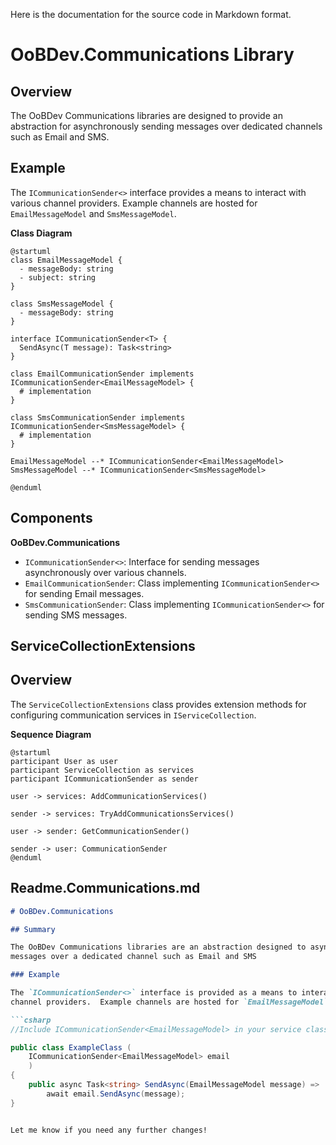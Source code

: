 Here is the documentation for the source code in Markdown format.

**OoBDev.Communications Library**
============================

**Overview**
----------

The OoBDev Communications libraries are designed to provide an abstraction for asynchronously sending messages over dedicated channels such as Email and SMS.

**Example**
--------

The `ICommunicationSender<>` interface provides a means to interact with various channel providers. Example channels are hosted for `EmailMessageModel` and `SmsMessageModel`.

**Class Diagram**
`````plantuml
@startuml
class EmailMessageModel {
  - messageBody: string
  - subject: string
}

class SmsMessageModel {
  - messageBody: string
}

interface ICommunicationSender<T> {
  SendAsync(T message): Task<string>
}

class EmailCommunicationSender implements ICommunicationSender<EmailMessageModel> {
  # implementation
}

class SmsCommunicationSender implements ICommunicationSender<SmsMessageModel> {
  # implementation
}

EmailMessageModel --* ICommunicationSender<EmailMessageModel>
SmsMessageModel --* ICommunicationSender<SmsMessageModel>

@enduml
`````

**Components**
------------

**OoBDev.Communications**

* `ICommunicationSender<>`: Interface for sending messages asynchronously over various channels.
* `EmailCommunicationSender`: Class implementing `ICommunicationSender<>` for sending Email messages.
* `SmsCommunicationSender`: Class implementing `ICommunicationSender<>` for sending SMS messages.

**ServiceCollectionExtensions**
---------------------------

**Overview**
----------

The `ServiceCollectionExtensions` class provides extension methods for configuring communication services in `IServiceCollection`.

**Sequence Diagram**
`````plantuml
@startuml
participant User as user
participant ServiceCollection as services
participant ICommunicationSender as sender

user -> services: AddCommunicationServices()

sender -> services: TryAddCommunicationsServices()

user -> sender: GetCommunicationSender()

sender -> user: CommunicationSender
@enduml
`````

**Readme.Communications.md**
---------------------------

```markdown
# OoBDev.Communications

## Summary

The OoBDev Communications libraries are an abstraction designed to asynchronously send 
messages over a dedicated channel such as Email and SMS

### Example

The `ICommunicationSender<>` interface is provided as a means to interact with various 
channel providers.  Example channels are hosted for `EmailMessageModel` and `SmsMessageModel`

```csharp
//Include ICommunicationSender<EmailMessageModel> in your service class

public class ExampleClass (
    ICommunicationSender<EmailMessageModel> email
    )
{
    public async Task<string> SendAsync(EmailMessageModel message) =>
        await email.SendAsync(message);
}
```
```

Let me know if you need any further changes!
